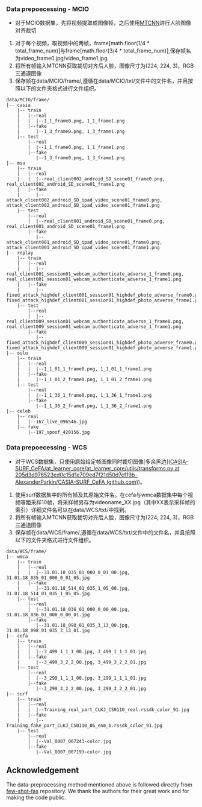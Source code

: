 ### Data prepoecessing - MCIO

- 对于MCIO数据集，先将视频提取成图像帧，之后使用[MTCNN](https://github.com/timesler/facenet-pytorch/tree/master)进行人脸图像对齐裁切

1. 对于每个视频，取视频中的两帧，frame[math.floor(1/4 * total_frame_num)]与frame[math.floor(3/4 * total_frame_num)],保存帧名为video_frame0.jpg/video_frame1.jpg.
2. 将所有帧输入MTCNN获取裁切对齐后人脸，图像尺寸为(224, 224, 3)，RGB三通道图像
3. 保存帧在data/MCIO/frame/,遵循在data/MCIO/txt/文件中的文件名，并且按照以下的文件夹格式进行文件组织。

```
data/MCIO/frame/
|-- casia
    |-- train
    |   |--real
    |   |  |--1_1_frame0.png, 1_1_frame1.png 
    |   |--fake
    |      |--1_3_frame0.png, 1_3_frame1.png 
    |-- test
        |--real
        |  |--1_1_frame0.png, 1_1_frame1.png 
        |--fake
           |--1_3_frame0.png, 1_3_frame1.png 
|-- msu
    |-- train
    |   |--real
    |   |  |--real_client002_android_SD_scene01_frame0.png, real_client002_android_SD_scene01_frame1.png
    |   |--fake
    |      |--attack_client002_android_SD_ipad_video_scene01_frame0.png, attack_client002_android_SD_ipad_video_scene01_frame1.png
    |-- test
        |--real
        |  |--real_client001_android_SD_scene01_frame0.png, real_client001_android_SD_scene01_frame1.png
        |--fake
           |--attack_client001_android_SD_ipad_video_scene01_frame0.png, attack_client001_android_SD_ipad_video_scene01_frame1.png
|-- replay
    |-- train
    |   |--real
    |   |  |--real_client001_session01_webcam_authenticate_adverse_1_frame0.png, real_client001_session01_webcam_authenticate_adverse_1_frame1.png
    |   |--fake
    |      |--fixed_attack_highdef_client001_session01_highdef_photo_adverse_frame0.png, fixed_attack_highdef_client001_session01_highdef_photo_adverse_frame1.png
    |-- test
        |--real
        |  |--real_client009_session01_webcam_authenticate_adverse_1_frame0.png, real_client009_session01_webcam_authenticate_adverse_1_frame1.png
        |--fake
           |--fixed_attack_highdef_client009_session01_highdef_photo_adverse_frame0.png, fixed_attack_highdef_client009_session01_highdef_photo_adverse_frame1.png
|-- oulu
    |-- train
    |   |--real
    |   |  |--1_1_01_1_frame0.png, 1_1_01_1_frame1.png
    |   |--fake
    |      |--1_1_01_2_frame0.png, 1_1_01_2_frame1.png
    |-- test
        |--real
        |  |--1_1_36_1_frame0.png, 1_1_36_1_frame1.png
        |--fake
           |--1_1_36_2_frame0.png, 1_1_36_2_frame1.png
|-- celeb
    |-- real
    |   |--167_live_096546.jpg
    |-- fake
        |--197_spoof_420156.jpg       
```

### Data prepoecessing - WCS

- 对于WCS数据集，只使用原始给定帧图像同时裁切图像[多余黑边]([CASIA-SURF_CeFA/at_learner_core/at_learner_core/utils/transforms.py at 205d3d976523ed0c15d1e709ed7f21d50d7cf19b · AlexanderParkin/CASIA-SURF_CeFA (github.com)](https://github.com/AlexanderParkin/CASIA-SURF_CeFA/blob/205d3d976523ed0c15d1e709ed7f21d50d7cf19b/at_learner_core/at_learner_core/utils/transforms.py#L456))。

1. 使用surf数据集中的所有帧及其原始文件名。在cefa与wmca数据集中每个视频等距采样10帧，将采样帧另存为videoname_XX.jpg（其中XX表示采样帧的索引）详细文件名可以在data/WCS/txt/中找到。
2. 将所有帧输入MTCNN获取裁切对齐后人脸，图像尺寸为(224, 224, 3)，RGB三通道图像
3. 保存帧在data/WCS/frame/,遵循在data/WCS/txt/文件中的文件名，并且按照以下的文件夹格式进行文件组织。

```
data/WCS/frame/
|-- wmca
    |-- train
    |   |--real
    |   |  |--31.01.18_035_01_000_0_01_00.jpg, 31.01.18_035_01_000_0_01_05.jpg
    |   |--fake
    |      |--31.01.18_514_01_035_1_05_00.jpg, 31.01.18_514_01_035_1_05_05.jpg
    |-- test
        |--real
        |  |--31.01.18_036_01_000_0_00_00.jpg, 31.01.18_036_01_000_0_00_01.jpg
        |--fake
           |--31.01.18_098_01_035_3_13_00.jpg, 31.01.18_098_01_035_3_13_01.jpg
|-- cefa
    |-- train
    |   |--real
    |   |  |--3_499_1_1_1_00.jpg, 3_499_1_1_1_01.jpg
    |   |--fake
    |      |--3_499_3_2_2_00.jpg, 3_499_3_2_2_01.jpg
    |-- test
        |--real
        |  |--3_299_1_1_1_00.jpg, 3_299_1_1_1_01.jpg
        |--fake
           |--3_299_3_2_2_00.jpg, 3_299_3_2_2_01.jpg
|-- surf
    |-- train
    |   |--real
    |   |  |--Training_real_part_CLKJ_CS0110_real.rssdk_color_91.jpg
    |   |--fake
    |      |--Training_fake_part_CLKJ_CS0110_06_enm_b.rssdk_color_91.jpg
    |-- test
        |--real
        |  |--Val_0007_007243-color.jpg
        |--fake
           |--Val_0007_007193-color.jpg
```

## Acknowledgement

The data-preprocessing method mentioned above is followed directly from [few-shot-fas](https://github.com/hhsinping/few_shot_fas) repository. We thank the authors for their great work and for making the code public.
